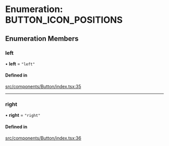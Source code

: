 # Enumeration: BUTTON\_ICON\_POSITIONS

## Enumeration Members

### left

• **left** = ``"left"``

#### Defined in

[src/components/Button/index.tsx:35](https://github.com/emranffl/next-core-ui/blob/0536197/src/components/Button/index.tsx#L35)

___

### right

• **right** = ``"right"``

#### Defined in

[src/components/Button/index.tsx:36](https://github.com/emranffl/next-core-ui/blob/0536197/src/components/Button/index.tsx#L36)
